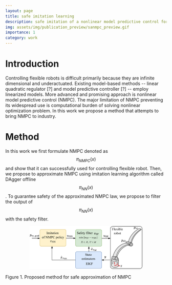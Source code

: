 ```yaml
---
layout: page
title: safe imitation learning 
description: safe imitation of a nonlinear model predictive control for flexible robots
img: assets/img/publication_preview/sanmpc_preview.gif
importance: 1
category: work
---
```



# Introduction
Controlling flexible robots is difficult primarily because they are infinite dimensional and underactuated. 
Existing model-based methods -- linear quadratic regulator [?] and model predictive controller [?] -- employ linearized models. 
More advanced and promising approach is nonlinear model predictive control (NMPC). The major limitation of NMPC preventing its widespread use is computational burden of solving nonlinear optimization problem. In this work we propose a method that attempts to bring NMPC to industry.

# Method
In this work we first formulate NMPC denoted as $$\pi_{NMPC}(x)$$ and show that it can successfully used for controlling flexible robot.   Then, we propose to approximate NMPC  using imitation learning algorithm called DAgger offline $$\pi_{NN}(x)$$. To guarantee safety of the approximated NMPC law, we propose to filter the output of $$\pi_{NN}(x)$$ with the safety filter. 

<p style="align: left; text-align:center;">
    <img src="/assets/img/projects/method.png" alt width="70%"/>
    <div class="caption">Figure 1. Proposed method for safe approximation of NMPC</div>
</p>